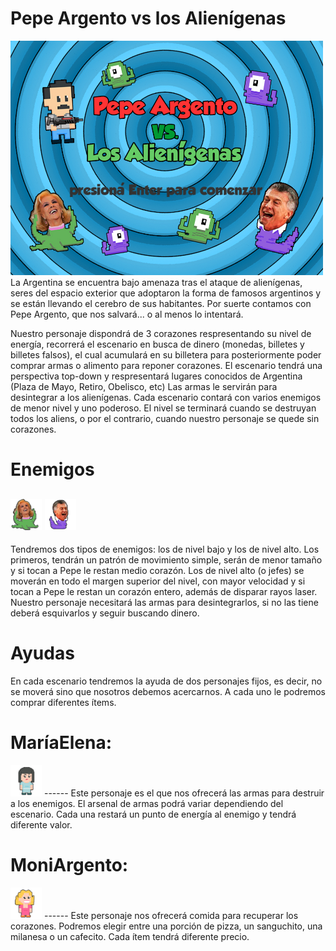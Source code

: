 # Pepe Argento vs los Alienígenas
<img src="assets/pantalla_titulo.jpg" width="500px" />
La Argentina se encuentra bajo amenaza tras el ataque de alienígenas, seres del espacio exterior que adoptaron la forma de famosos argentinos y se están llevando el cerebro de sus habitantes.
Por suerte contamos con Pepe Argento, que nos salvará... o al menos lo intentará.

Nuestro personaje dispondrá de 3 corazones respresentando su nivel de energía, recorrerá el escenario en busca de dinero (monedas, billetes y billetes falsos), el cual acumulará en su billetera para posteriormente poder comprar armas o alimento para reponer corazones. El escenario tendrá una perspectiva top-down y respresentará lugares conocidos de Argentina (Plaza de Mayo, Retiro, Obelisco, etc) Las armas le servirán para desintegrar a los alienígenas. Cada escenario contará con varios enemigos de menor nivel y uno poderoso. El nivel se terminará cuando se destruyan todos los aliens, o por el contrario, cuando nuestro personaje se quede sin corazones.

# Enemigos
<img src="assets/mirtha_der.png" width="50px" /> <img src="assets/macri_der.png" width="50px" />
-----
Tendremos dos tipos de enemigos: los de nivel bajo y los de nivel alto. Los primeros, tendrán un patrón de movimiento simple, serán de menor tamaño y si tocan a Pepe le restan medio corazón. Los de nivel alto (o jefes) se moverán en todo el margen superior del nivel, con mayor velocidad y si tocan a Pepe le restan un corazón entero, además de disparar rayos laser. Nuestro personaje necesitará las armas para desintegrarlos, si no las tiene deberá esquivarlos y seguir buscando dinero.

# Ayudas

En cada escenario tendremos la ayuda de dos personajes fijos, es decir, no se moverá sino que nosotros debemos acercarnos. A cada uno le podremos comprar diferentes ítems.

# MaríaElena:
<img src="assets/maria_elena.png" width="50px" />
------
Este personaje es el que nos ofrecerá las armas para destruir a los enemigos. El arsenal de armas podrá variar dependiendo del escenario. Cada una restará un punto de energía al enemigo y tendrá diferente valor.

# MoniArgento: 
<img src="assets/moni.png" width="50px" />
------
Este personaje nos ofrecerá comida para recuperar los corazones. Podremos elegir entre una porción de pizza, un sanguchito, una milanesa o un cafecito. Cada ítem tendrá diferente precio.
